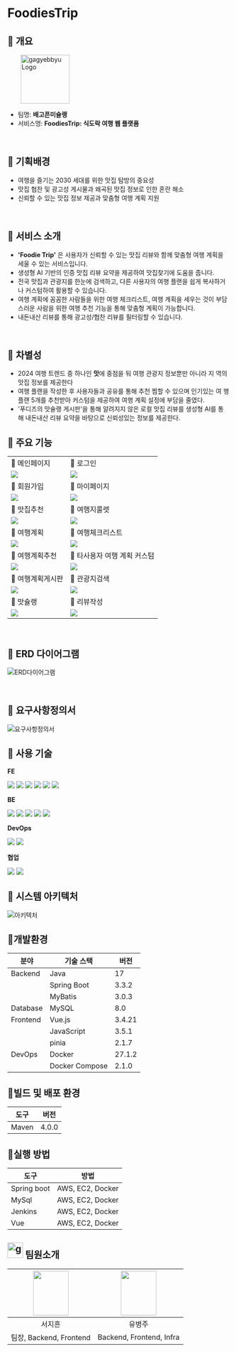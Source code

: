 # FoodiesTrip

## 🥞 개요

<p style="margin-left: 30px;">
    <img src="README_assets/logo.PNG" alt="gagyebbyu Logo" width="110" />
</p>

- 팀명: **배고픈미슐랭**
- 서비스명: **FoodiesTrip: 식도락 여행 웹 플랫폼**

<br/>

## 🍔 기획배경

- 여행을 즐기는 2030 세대를 위한 맛집 탐방의 중요성
- 맛집 협찬 및 광고성 게시물과 왜곡된 맛집 정보로 인한 혼란 해소
- 신뢰할 수 있는 맛집 정보 제공과 맞춤형 여행 계획 지원

<br/>

## 🥪 서비스 소개

- **'Foodie Trip'** 은 사용자가 신뢰할 수 있는 맛집 리뷰와 함께 맞춤형 여행 계획을 세울 수 있는 서비스입니다.
- 생성형 AI 기반의 인증 맛집 리뷰 요약을 제공하여 맛집찾기에 도움을 줍니다.
- 전국 맛집과 관광지를 한눈에 검색하고, 다른 사용자의 여행 플랜을 쉽게 복사하거나 커스텀하여 활용할 수 있습니다.
- 여행 계획에 꼼꼼한 사람들을 위한 여행 체크리스트, 여행 계획을 세우는 것이 부담스러운 사람을 위한 여행 추천 기능을 통해 맞춤형 계획이 가능합니다.
- 내돈내산 리뷰를 통해 광고성/협찬 리뷰를 필터링할 수 있습니다.

<br/>

## 🌭 차별성

- 2024 여행 트렌드 중 하나인 **맛**에 중점을 둬 여행 관광지 정보뿐만 아니라 지
  역의 맛집 정보를 제공한다
- 여행 플랜을 작성한 후 사용자들과 공유를 통해 추천 찜할 수 있으며 인기있는 여
  행 플랜 5개를 추천받아 커스텀을 제공하여 여행 계획 설정에 부담을 줄였다.
- '푸디즈의 맛슐랭 게시판'을 통해 알려지지 않은 로컬 맛집 리뷰를 생성형 AI를 통
  해 내돈내산 리뷰 요약을 바탕으로 신뢰성있는 정보를 제공한다.

## 🥨 주요 기능

|                                          |                                          |
| ---------------------------------------- | ---------------------------------------- |
| 🍦 메인페이지                            | 🍩 로그인                                |
| ![](./README_assets/메인페이지.gif)      | ![ ](./README_assets/로그인.gif)         |
| 🍪 회원가입                              | 🥫 마이페이지                            |
| ![ ](./README_assets/회원가입.gif)       | ![ ](./README_assets/마이페이지.gif)     |
| 🍹 맛집추천                              | 🍅 여행지룰렛                            |
| ![ ](./README_assets/맛집추천.gif)       | ![ ](./README_assets/여행지룰렛.gif)     |
| 🥓 여행계획                              | 🥭 여행체크리스트                        |
| ![ ](./README_assets/여행계획.gif)       | ![ ](./README_assets/여행체크리스트.gif) |
| 📖 여행계획추천                          | 🍧 타사용자 여행 계획 커스텀             |
| ![ ](./README_assets/여행계획추천.gif)   | ![ ](./README_assets/여행계획복사.gif)   |
| 🍱 여행계획게시판                        | 🍣 관광지검색                            |
| ![ ](./README_assets/여행계획게시판.gif) | ![ ](./README_assets/관광지검색.gif)     |
| 🍵 맛슐랭                                | 🍰 리뷰작성                              |
| ![ ](./README_assets/맛슐랭.gif)         | ![ ](./README_assets/리뷰작성.gif)       |

<!--  |                                    | 🍬 리뷰요약                              |     
| ![ ](./README_assets/리뷰요약.gif)       |                                          | --> 

<br/>

## 🍜 ERD 다이어그램

![ERD다이어그램](README_assets/erd.PNG)

<br/>

## 💬 요구사항정의서

![요구사항정의서](README_assets/요구사항정의서.gif)

## 🍛 사용 기술

**FE**

<img src="https://img.shields.io/badge/VSCode-007ACC?style=for-the-badge&logo=visual-studio-code&logoColor=white">

<img src="https://img.shields.io/badge/Vue.js-4FC08D?style=for-the-badge&logo=vue-dot-js&logoColor=white">

  <img src="https://img.shields.io/badge/JavaScript-F7DF1E?style=for-the-badge&logo=javascript&logoColor=black">

  <img src="https://img.shields.io/badge/Pinia-FFD700?style=for-the-badge&logo=pinia&logoColor=white">

  <img src="https://img.shields.io/badge/HTML-E34F26?style=for-the-badge&logo=html5&logoColor=white">

  <img src="https://img.shields.io/badge/CSS-1572B6?style=for-the-badge&logo=css3&logoColor=white">

**BE**

<img src="https://img.shields.io/badge/IntellijIdea-000000?style=for-the-badge&logo=intellijidea&logoColor=white">

<img src="https://img.shields.io/badge/Springboot-6DB33F?style=for-the-badge&logo=springboot&logoColor=white">

<img src="https://img.shields.io/badge/MySQL-4479A1?style=for-the-badge&logo=mysql&logoColor=white">

<img src="https://img.shields.io/badge/MyBatis-DC382D?style=for-the-badge&logo=mybatis&logoColor=white">

<img src="https://img.shields.io/badge/Java-007396?style=for-the-badge&logo=Java&logoColor=white"/>

**DevOps**

<img src="https://img.shields.io/badge/Docker-2496ED?style=for-the-badge&logo=docker&logoColor=white">

<img src="https://img.shields.io/badge/Jenkins-3178C6?style=for-the-badge&logo=jenkins&logoColor=white"/>

**협업**

<img src="https://img.shields.io/badge/GitHub-000000?style=for-the-badge&logo=github&logoColor=white">

<img src="https://img.shields.io/badge/Notion-000000?style=for-the-badge&logo=notion&logoColor=white">

<br/>

## 🥘 시스템 아키텍처
![아키텍처](README_assets/아키텍처.png)

## 🍔개발환경

| 분야     | 기술 스택      | 버전   |
| -------- | -------------- | ------ |
| Backend  | Java           | 17     |
|          | Spring Boot    | 3.3.2  |
|          | MyBatis        | 3.0.3  |
| Database | MySQL          | 8.0    |
| Frontend | Vue.js         | 3.4.21 |
|          | JavaScript     | 3.5.1  |
|          | pinia          | 2.1.7  |
| DevOps   | Docker         | 27.1.2 |
|          | Docker Compose | 2.1.0  |

## 🍙빌드 및 배포 환경

| 도구  | 버전  |
| ----- | ----- |
| Maven | 4.0.0 |

## 🍖실행 방법

| 도구        | 방법             |
| ----------- | ---------------- |
| Spring boot | AWS, EC2, Docker |
| MySql       | AWS, EC2, Docker |
| Jenkins     | AWS, EC2, Docker |
| Vue         | AWS, EC2, Docker |

## <img src="README_assets/logo.PNG" alt="gagyebbyu Logo" width="35" /> 팀원소개

| <img src="./README_assets/서지흔.png" width="80" height="100"> | <img src="./README_assets/유병주.png" width="80" height="100"> |
| :------------------------------------------------------------: | :------------------------------------------------------------: |
|                             서지흔                             |                             유병주                             |
|                    팀장, Backend, Frontend                     |                    Backend, Frontend, Infra                    |
